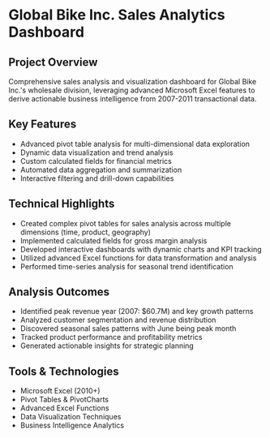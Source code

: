 # Global Bike Inc. Sales Analytics Dashboard

## Project Overview
Comprehensive sales analysis and visualization dashboard for Global Bike Inc.'s wholesale division, leveraging advanced Microsoft Excel features to derive actionable business intelligence from 2007-2011 transactional data.

## Key Features
- Advanced pivot table analysis for multi-dimensional data exploration
- Dynamic data visualization and trend analysis
- Custom calculated fields for financial metrics
- Automated data aggregation and summarization
- Interactive filtering and drill-down capabilities

## Technical Highlights
- Created complex pivot tables for sales analysis across multiple dimensions (time, product, geography)
- Implemented calculated fields for gross margin analysis
- Developed interactive dashboards with dynamic charts and KPI tracking
- Utilized advanced Excel functions for data transformation and analysis
- Performed time-series analysis for seasonal trend identification

## Analysis Outcomes
- Identified peak revenue year (2007: $60.7M) and key growth patterns
- Analyzed customer segmentation and revenue distribution
- Discovered seasonal sales patterns with June being peak month
- Tracked product performance and profitability metrics
- Generated actionable insights for strategic planning

## Tools & Technologies
- Microsoft Excel (2010+)
- Pivot Tables & PivotCharts
- Advanced Excel Functions
- Data Visualization Techniques
- Business Intelligence Analytics

